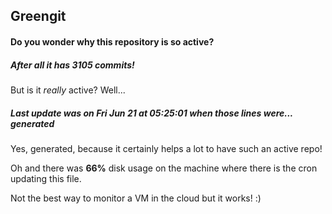 ## Greengit

#### Do you wonder why this repository is so active?

##### After all it has 3105 commits!

But is it *really* active? Well...

##### Last update was on Fri Jun 21 at 05:25:01 when those lines were... generated

Yes, generated, because it certainly helps a lot to have such an active repo!

Oh and there was **66%** disk usage on the machine
where there is the cron updating this file.

Not the best way to monitor a VM in the cloud but it works! :)
